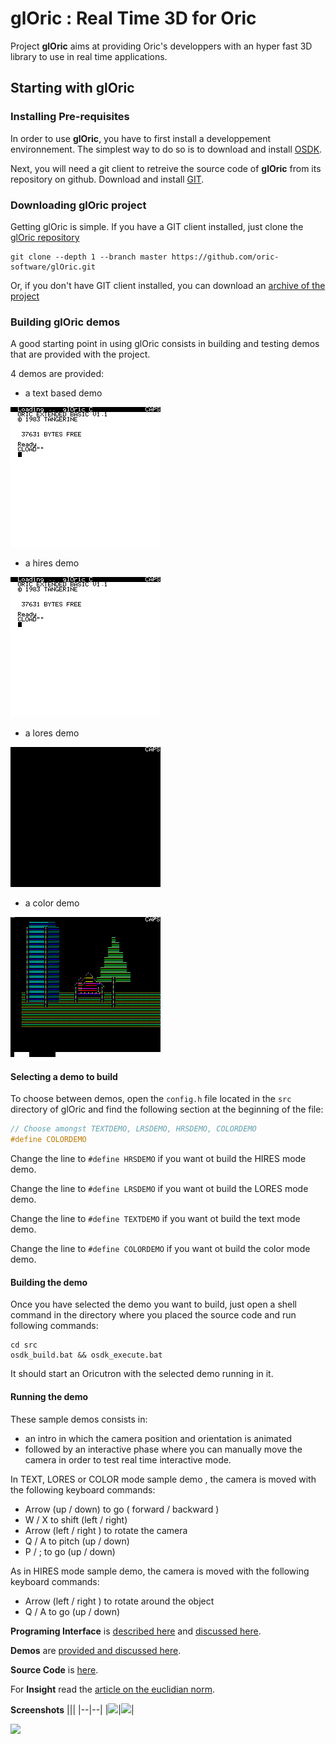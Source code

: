 # glOric : Real Time 3D for Oric

Project __glOric__ aims at providing Oric's developpers with an hyper fast 3D library to use in real time applications.

## Starting with glOric

### Installing Pre-requisites

In order to use __glOric__, you have to first install a developpement environnement. The simplest way to do so is to download and install [OSDK](http://osdk.org/).

Next, you will need a git client to retreive the source code of __glOric__ from its repository on github. Download and install [GIT](https://git-scm.com/).



### Downloading glOric project

Getting glOric is simple. If you have a GIT client installed, just clone the [glOric repository](https://github.com/oric-software/glOric)
```
git clone --depth 1 --branch master https://github.com/oric-software/glOric.git
```

Or, if you don't have GIT client installed, you can download an [archive of the project](https://github.com/oric-software/glOric/archive/master.zip)



### Building glOric demos

A good starting point in using glOric consists in building and testing demos that are provided with the project.

4 demos are provided:
- a text based demo 

![TextDemo](docs/imgs/TextModeDemo.gif)
- a hires demo

![HiresDemo](docs/imgs/HiresModeDemo.gif)
- a lores demo 

![LoresDemo](docs/imgs/LoresModeDemo.gif)

- a color demo 

![ColorDemo](docs/imgs/ColorDemo.gif)


#### Selecting a demo to build
To choose between demos, open the `config.h` file located in the `src` directory of glOric and find the following section at the beginning of the file:

```C 
// Choose amongst TEXTDEMO, LRSDEMO, HRSDEMO, COLORDEMO
#define COLORDEMO
```

Change the line to `#define HRSDEMO` if you want ot build the HIRES mode demo. 

Change the line to `#define LRSDEMO` if you want ot build the LORES mode demo. 

Change the line to `#define TEXTDEMO` if you want ot build the text mode demo. 

Change the line to `#define COLORDEMO` if you want ot build the color mode demo. 

#### Building the demo

Once you have selected the demo you want to build, just open a shell command in the directory where you placed the source code and run following commands:

```
cd src
osdk_build.bat && osdk_execute.bat
```

It should start an Oricutron with the selected demo running in it.

#### Running the demo

These sample demos consists in:
- an intro in which the camera position and orientation is animated
- followed by an interactive phase where you can manually move the camera in order to test real time interactive mode.

In TEXT, LORES or COLOR mode sample demo , the camera is moved with the following keyboard commands:

- Arrow (up / down) to go ( forward / backward )
- W / X to shift (left / right)
- Arrow (left / right ) to rotate the camera
- Q / A to pitch (up / down)
- P / ; to go (up / down)

As in HIRES mode sample demo, the camera is moved with the following keyboard commands:

- Arrow (left / right ) to rotate around the object
- Q / A to go (up / down)


__Programing Interface__ is [described
here](docs/hyperfastproject.md) and [discussed here](http://forum.defence-force.org/viewtopic.php?f=24&t=2049#p20993).

__Demos__ are [provided and discussed here](http://forum.defence-force.org/viewtopic.php?f=21&t=2048#p20989).

__Source Code__ is [here](src).

For __Insight__ read the [article on the euclidian norm](docs/norm.md).


__Screenshots__
|||
|--|--|
|![](docs/imgs/ExampleText.JPG)|![](docs/imgs/ExampleHires.JPG)|

![](docs/imgs/RasterizingWithFiller.JPG)


